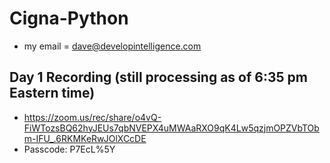 # Cigna-Python
* my email = dave@developintelligence.com

## Day 1 Recording (still processing as of 6:35 pm Eastern time)
* https://zoom.us/rec/share/o4vQ-FiWTozsBQ62hyJEUs7qbNVEPX4uMWAaRXO9qK4Lw5qzjmOPZVbTObm-IFU_.6RKMKeRwJOlXCcDE
* Passcode: P7EcL%5Y
